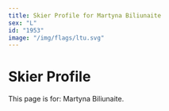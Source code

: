 ```yaml
---
title: Skier Profile for Martyna Biliunaite
sex: "L"
id: "1953"
image: "/img/flags/ltu.svg" 
---
```


# Skier Profile

This page is for: Martyna Biliunaite.
    